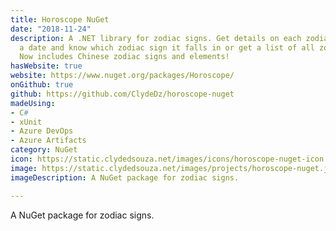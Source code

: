 ```yaml
---
title: Horoscope NuGet
date: "2018-11-24"
description: A .NET library for zodiac signs. Get details on each zodiac sign, pass
  a date and know which zodiac sign it falls in or get a list of all zodiac signs.
  Now includes Chinese zodiac signs and elements!
hasWebsite: true
website: https://www.nuget.org/packages/Horoscope/
onGithub: true
github: https://github.com/ClydeDz/horoscope-nuget
madeUsing:
- C#
- xUnit
- Azure DevOps
- Azure Artifacts
category: NuGet
icon: https://static.clydedsouza.net/images/icons/horoscope-nuget-icon.png
image: https://static.clydedsouza.net/images/projects/horoscope-nuget.jpg
imageDescription: A NuGet package for zodiac signs.

---
```


A NuGet package for zodiac signs.
